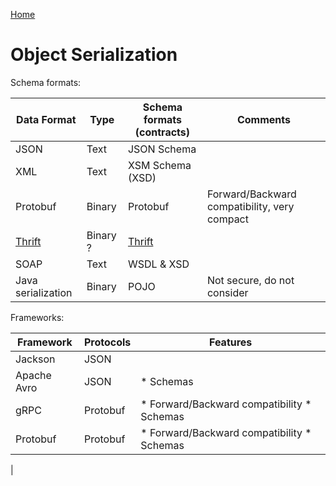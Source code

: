 [Home](../README.md)

Object Serialization 
====================

Schema formats:

| Data Format | Type | Schema formats (contracts) | Comments |
| ----------- | ---- | --------------------------- | ------- |
| JSON        | Text | JSON Schema | |
| XML         | Text |XSM Schema (XSD) | |
| Protobuf    | Binary |Protobuf | Forward/Backward compatibility, very compact |
| [Thrift][thrift] | Binary ?| [Thrift][thrift] | |
| SOAP |Text | WSDL & XSD |
| Java serialization |Binary| POJO | Not secure, do not consider | 

Frameworks:

| Framework | Protocols | Features |
| --------- | --------- | -------- |
| Jackson   | JSON      | 
| Apache Avro | JSON   | * Schemas
| gRPC        | Protobuf | * Forward/Backward compatibility * Schemas |
| Protobuf     | Protobuf | * Forward/Backward compatibility * Schemas |
| 

[thrift]: http://thrift.apache.org "Apache Thrift"
